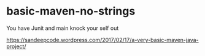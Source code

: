 # basic-maven-no-strings
You have Junit and main knock your self out 

https://sandeepcode.wordpress.com/2017/02/17/a-very-basic-maven-java-project/